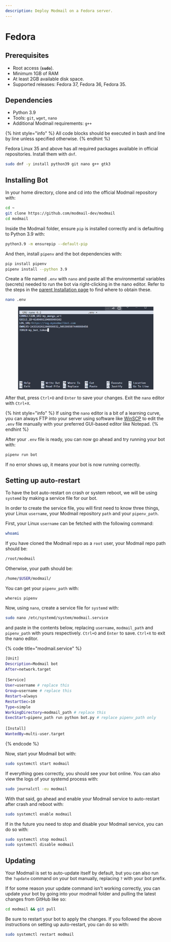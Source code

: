 ```yaml
---
description: Deploy Modmail on a Fedora server.
---
```


# Fedora

## Prerequisites

* Root access (**`sudo`**).
* Minimum 1GB of RAM
* At least 2GB available disk space.
* Supported releases: Fedora 37, Fedora 36, Fedora 35.

## Dependencies

* Python 3.9
* Tools: `git`, `wget`, `nano`
* Additional Modmail requirements: `g++`

{% hint style="info" %}
All code blocks should be executed in bash and line by line unless specified otherwise.
{% endhint %}

Fedora Linux 35 and above has all required packages available in official repositories. Install them with `dnf`.

```bash
sudo dnf -y install python39 git nano g++ gtk3
```

## Installing Bot

In your home directory, clone and cd into the official Modmail repository with:

```bash
cd ~
git clone https://github.com/modmail-dev/modmail
cd modmail
```

Inside the Modmail folder, ensure `pip` is installed correctly and is defaulting to Python 3.9 with:

```bash
python3.9 -m ensurepip --default-pip
```

And then, install `pipenv` and the bot dependencies with:

```bash
pip install pipenv
pipenv install --python 3.9
```

Create a file named `.env` with `nano` and paste all the environmental variables (secrets) needed to run the bot via right-clicking in the nano editor. Refer to the steps in the [parent Installation page](../#preparing-your-environmental-variables) to find where to obtain these.

```bash
nano .env
```

<figure><img src="../../.gitbook/assets/image (6).png" alt=""><figcaption></figcaption></figure>

After that, press `Ctrl+O` and `Enter` to save your changes. Exit the `nano` editor with `Ctrl+X`.

{% hint style="info" %}
If using the `nano` editor is a bit of a learning curve, you can always FTP into your server using software like [WinSCP](https://winscp.net/eng/index.php) to edit the `.env` file manually with your preferred GUI-based editor like Notepad.
{% endhint %}

After your `.env` file is ready, you can now go ahead and try running your bot with:

```bash
pipenv run bot
```

If no error shows up, it means your bot is now running correctly.

## Setting up auto-restart

To have the bot auto-restart on crash or system reboot, we will be using `systemd` by making a service file for our bot.

In order to create the service file, you will first need to know three things, your Linux `username`, your Modmail repository `path` and your `pipenv_path`.

First, your Linux `username` can be fetched with the following command:

```bash
whoami
```

If you have cloned the Modmail repo as a `root` user, your Modmail repo path should be:

```bash
/root/modmail
```

Otherwise, your path should be:

```bash
/home/$USER/modmail/
```

You can get your `pipenv_path` with:

```
whereis pipenv
```

Now, using `nano`, create a service file for `systemd` with:

```bash
sudo nano /etc/systemd/system/modmail.service
```

and paste in the contents below, replacing `username`, `modmail_path` and `pipenv_path` with yours respectively. `Ctrl+O` and `Enter` to save. `Ctrl+X` to exit the nano editor.

{% code title="modmail.service" %}
```bash
[Unit]
Description=Modmail bot
After=network.target

[Service]
User=username # replace this
Group=username # replace this
Restart=always
RestartSec=10
Type=simple
WorkingDirectory=modmail_path # replace this
ExecStart=pipenv_path run python bot.py # replace pipenv_path only

[Install]
WantedBy=multi-user.target
```
{% endcode %}

Now, start your Modmail bot with:

```bash
sudo systemctl start modmail
```

If everything goes correctly, you should see your bot online. You can also view the logs of your systemd process with:

```bash
sudo journalctl -eu modmail
```

With that said, go ahead and enable your Modmail service to auto-restart after crash and reboot with:

```bash
sudo systemctl enable modmail
```

If in the future you need to stop and disable your Modmail service, you can do so with:

```bash
sudo systemctl stop modmail
sudo systemctl disable modmail
```

## Updating

Your Modmail is set to auto-update itself by default, but you can also run the `?update` command on your bot manually, replacing `?` with your bot prefix.

If for some reason your update command isn't working correctly, you can update your bot by going into your modmail folder and pulling the latest changes from GitHub like so:

```bash
cd modmail && git pull
```

Be sure to restart your bot to apply the changes. If you followed the above instructions on setting up auto-restart, you can do so with:

```bash
sudo systemctl restart modmail
```

